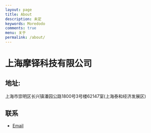```yaml
---
layout: page
title: About
description: 未定 
keywords: Moredodo
comments: true
menu: 关于
permalink: /about/
---
```

# 上海摩铎科技有限公司
## 地址:
上海市崇明区长兴镇潘园公路1800号3号楼62147室(上海泰和经济发展区)

## 联系
* [Email](moredodo@icloud.com)
